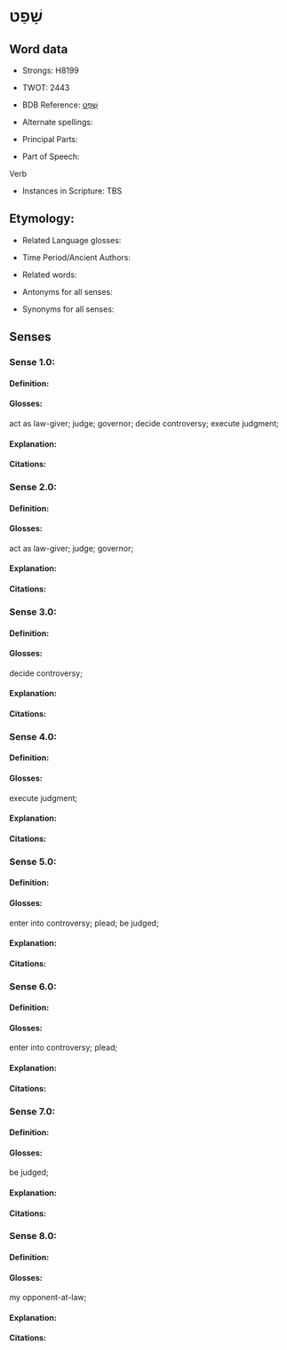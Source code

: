 # שָׁפַט

<!-- Status: S2="NeedsEdits" -->
<!-- Lexica used for edits:   -->

## Word data

* Strongs: H8199

* TWOT: 2443

* BDB Reference: [שָׁפַט](rc://en/bdb/dict/v.fg.aa)

* Alternate spellings:

* Principal Parts:

* Part of Speech:

Verb

* Instances in Scripture: TBS

## Etymology:

* Related Language glosses:

* Time Period/Ancient Authors:

* Related words:

* Antonyms for all senses:

* Synonyms for all senses:

## Senses

### Sense 1.0:

#### Definition:

#### Glosses:

act as law-giver; judge; governor; decide controversy; execute judgment; 

#### Explanation:

#### Citations:



### Sense 2.0:

#### Definition:

#### Glosses:

act as law-giver; judge; governor; 

#### Explanation:

#### Citations:



### Sense 3.0:

#### Definition:

#### Glosses:

decide controversy; 

#### Explanation:

#### Citations:



### Sense 4.0:

#### Definition:

#### Glosses:

execute judgment; 

#### Explanation:

#### Citations:



### Sense 5.0:

#### Definition:

#### Glosses:

enter into controversy; plead; be judged; 

#### Explanation:

#### Citations:



### Sense 6.0:

#### Definition:

#### Glosses:

enter into controversy; plead; 

#### Explanation:

#### Citations:



### Sense 7.0:

#### Definition:

#### Glosses:

be judged; 

#### Explanation:

#### Citations:



### Sense 8.0:

#### Definition:

#### Glosses:

my opponent-at-law; 

#### Explanation:

#### Citations:



